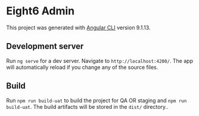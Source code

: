 # Eight6 Admin
This project was generated with [Angular CLI](https://github.com/angular/angular-cli) version 9.1.13. 

## Development server
Run `ng serve` for a dev server. Navigate to `http://localhost:4200/`. The app will automatically reload if you change any of the source files.

## Build
Run `npm run build-uat` to build the project for QA OR staging and `npm run build-uat`. The build artifacts will be stored in the `dist/` directory..